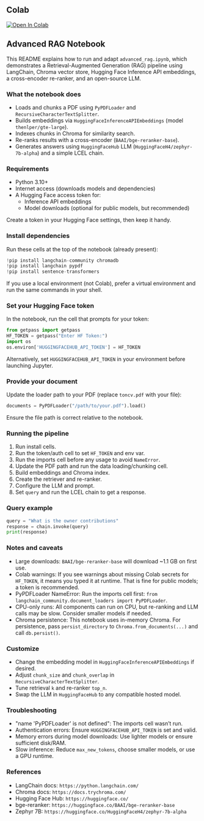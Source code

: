 ## Colab
[![Open In Colab](https://colab.research.google.com/assets/colab-badge.svg)](https://colab.research.google.com/github/AI-Crafters-Community/10days_challenge_AIC/blob/main/days/05/advanced_rag.ipynb) 
## Advanced RAG Notebook

This README explains how to run and adapt `advanced_rag.ipynb`, which demonstrates a Retrieval-Augmented Generation (RAG) pipeline using LangChain, Chroma vector store, Hugging Face Inference API embeddings, a cross-encoder re-ranker, and an open-source LLM.

### What the notebook does
- Loads and chunks a PDF using `PyPDFLoader` and `RecursiveCharacterTextSplitter`.
- Builds embeddings via `HuggingFaceInferenceAPIEmbeddings` (model `thenlper/gte-large`).
- Indexes chunks in Chroma for similarity search.
- Re-ranks results with a cross-encoder (`BAAI/bge-reranker-base`).
- Generates answers using `HuggingFaceHub` LLM (`HuggingFaceH4/zephyr-7b-alpha`) and a simple LCEL chain.

### Requirements
- Python 3.10+
- Internet access (downloads models and dependencies)
- A Hugging Face access token for:
  - Inference API embeddings
  - Model downloads (optional for public models, but recommended)

Create a token in your Hugging Face settings, then keep it handy.

### Install dependencies
Run these cells at the top of the notebook (already present):

```python
!pip install langchain-community chromadb
!pip install langchain pypdf
!pip install sentence-transformers
```

If you use a local environment (not Colab), prefer a virtual environment and run the same commands in your shell.

### Set your Hugging Face token
In the notebook, run the cell that prompts for your token:

```python
from getpass import getpass
HF_TOKEN = getpass("Enter HF Token:")
import os
os.environ['HUGGINGFACEHUB_API_TOKEN'] = HF_TOKEN
```

Alternatively, set `HUGGINGFACEHUB_API_TOKEN` in your environment before launching Jupyter.

### Provide your document
Update the loader path to your PDF (replace `toncv.pdf` with your file):

```python
documents = PyPDFLoader("/path/to/your.pdf").load()
```

Ensure the file path is correct relative to the notebook.

### Running the pipeline
1. Run install cells.
2. Run the token/auth cell to set `HF_TOKEN` and env var.
3. Run the imports cell before any usage to avoid `NameError`.
4. Update the PDF path and run the data loading/chunking cell.
5. Build embeddings and Chroma index.
6. Create the retriever and re-ranker.
7. Configure the LLM and prompt.
8. Set `query` and run the LCEL chain to get a response.

### Query example
```python
query = "What is the owner contributions"
response = chain.invoke(query)
print(response)
```

### Notes and caveats
- Large downloads: `BAAI/bge-reranker-base` will download ~1.1 GB on first use.
- Colab warnings: If you see warnings about missing Colab secrets for `HF_TOKEN`, it means you typed it at runtime. That is fine for public models; a token is recommended.
- PyPDFLoader NameError: Run the imports cell first: `from langchain_community.document_loaders import PyPDFLoader`.
- CPU-only runs: All components can run on CPU, but re-ranking and LLM calls may be slow. Consider smaller models if needed.
- Chroma persistence: This notebook uses in-memory Chroma. For persistence, pass `persist_directory` to `Chroma.from_documents(...)` and call `db.persist()`.

### Customize
- Change the embedding model in `HuggingFaceInferenceAPIEmbeddings` if desired.
- Adjust `chunk_size` and `chunk_overlap` in `RecursiveCharacterTextSplitter`.
- Tune retrieval `k` and re-ranker `top_n`.
- Swap the LLM in `HuggingFaceHub` to any compatible hosted model.

### Troubleshooting
- "name 'PyPDFLoader' is not defined": The imports cell wasn’t run.
- Authentication errors: Ensure `HUGGINGFACEHUB_API_TOKEN` is set and valid.
- Memory errors during model downloads: Use lighter models or ensure sufficient disk/RAM.
- Slow inference: Reduce `max_new_tokens`, choose smaller models, or use a GPU runtime.

### References
- LangChain docs: `https://python.langchain.com/`
- Chroma docs: `https://docs.trychroma.com/`
- Hugging Face Hub: `https://huggingface.co/`
- bge-reranker: `https://huggingface.co/BAAI/bge-reranker-base`
- Zephyr 7B: `https://huggingface.co/HuggingFaceH4/zephyr-7b-alpha`
